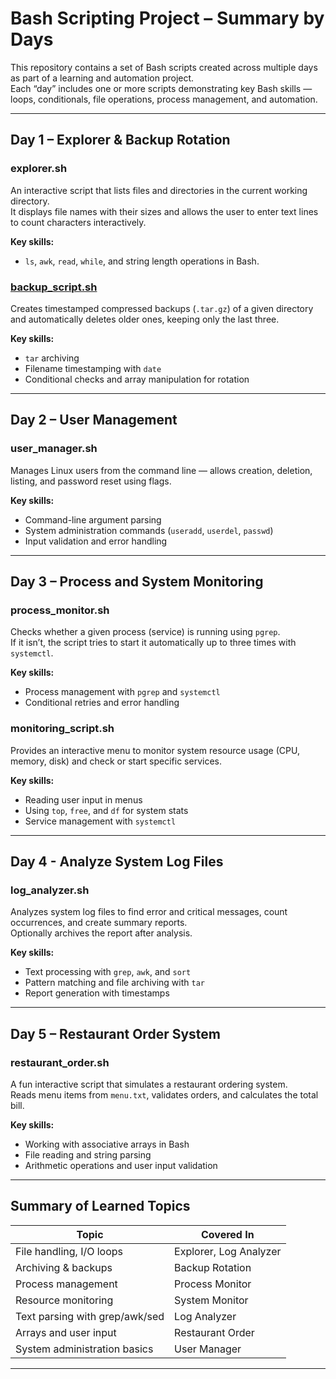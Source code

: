 #  Bash Scripting Project – Summary by Days

This repository contains a set of Bash scripts created across multiple days as part of a learning and automation project.  
Each “day” includes one or more scripts demonstrating key Bash skills — loops, conditionals, file operations, process management, and automation.

---

##  **Day 1 – Explorer & Backup Rotation**

###  explorer.sh
An interactive script that lists files and directories in the current working directory.  
It displays file names with their sizes and allows the user to enter text lines to count characters interactively.

**Key skills:**  
- `ls`, `awk`, `read`, `while`, and string length operations in Bash.

###  [backup_script.sh](https://github.com/ca5ual/bash-scripts/blob/main/day1/backup_with_rotation.sh)
Creates timestamped compressed backups (`.tar.gz`) of a given directory and automatically deletes older ones, keeping only the last three.

**Key skills:**  
- `tar` archiving  
- Filename timestamping with `date`  
- Conditional checks and array manipulation for rotation

---
##  **Day 2 –  User Management**

###  user_manager.sh
Manages Linux users from the command line — allows creation, deletion, listing, and password reset using flags.

**Key skills:**  
- Command-line argument parsing  
- System administration commands (`useradd`, `userdel`, `passwd`)  
- Input validation and error handling

---
##  **Day 3 – Process and System Monitoring**

###  process_monitor.sh
Checks whether a given process (service) is running using `pgrep`.  
If it isn’t, the script tries to start it automatically up to three times with `systemctl`.

**Key skills:**  
- Process management with `pgrep` and `systemctl`  
- Conditional retries and error handling

###  monitoring_script.sh
Provides an interactive menu to monitor system resource usage (CPU, memory, disk) and check or start specific services.

**Key skills:**  
- Reading user input in menus  
- Using `top`, `free`, and `df` for system stats  
- Service management with `systemctl`

---
##  **Day 4 - Analyze System Log Files**

###  log_analyzer.sh
Analyzes system log files to find error and critical messages, count occurrences, and create summary reports.  
Optionally archives the report after analysis.

**Key skills:**  
- Text processing with `grep`, `awk`, and `sort`  
- Pattern matching and file archiving with `tar`  
- Report generation with timestamps
___

##  **Day 5 – Restaurant Order System**

###  restaurant_order.sh
A fun interactive script that simulates a restaurant ordering system.  
Reads menu items from `menu.txt`, validates orders, and calculates the total bill.

**Key skills:**  
- Working with associative arrays in Bash  
- File reading and string parsing  
- Arithmetic operations and user input validation

---

##  Summary of Learned Topics

| Topic | Covered In |
|-------|-------------|
| File handling, I/O loops | Explorer, Log Analyzer |
| Archiving & backups | Backup Rotation |
| Process management | Process Monitor |
| Resource monitoring | System Monitor |
| Text parsing with grep/awk/sed | Log Analyzer |
| Arrays and user input | Restaurant Order |
| System administration basics | User Manager |

---
